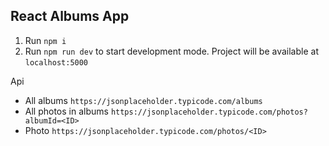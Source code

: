 ## React Albums App

1. Run `npm i`
2. Run `npm run dev` to start development mode. Project will be available at `localhost:5000`

Api
 - All albums `https://jsonplaceholder.typicode.com/albums`
 - All photos in albums `https://jsonplaceholder.typicode.com/photos?albumId=<ID>`
 - Photo `https://jsonplaceholder.typicode.com/photos/<ID>`

